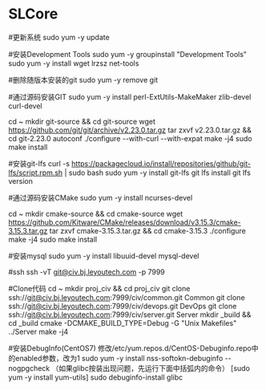 # SLCore

#更新系统
sudo yum -y update

#安装Development Tools
sudo yum -y groupinstall "Development Tools"
sudo yum -y install wget lrzsz net-tools

#删除随版本安装的git
sudo yum -y remove git

#通过源码安装GIT
sudo yum -y install perl-ExtUtils-MakeMaker zlib-devel curl-devel

cd ~
mkdir git-source && cd git-source
wget https://github.com/git/git/archive/v2.23.0.tar.gz
tar zxvf v2.23.0.tar.gz && cd git-2.23.0
autoconf
./configure --with-curl --with-expat
make -j4
sudo make install

#安装git-lfs
curl -s https://packagecloud.io/install/repositories/github/git-lfs/script.rpm.sh | sudo bash
sudo yum -y install git-lfs
git lfs install
git lfs version

#通过源码安装CMake
sudo yum -y install ncurses-devel

cd ~
mkdir cmake-source && cd cmake-source
wget https://github.com/Kitware/CMake/releases/download/v3.15.3/cmake-3.15.3.tar.gz
tar zxvf cmake-3.15.3.tar.gz && cd cmake-3.15.3
./configure
make -j4
sudo make install

#安装mysql
sudo yum -y install libuuid-devel mysql-devel

#ssh
ssh -vT git@civ.bj.leyoutech.com -p 7999

#Clone代码
cd ~
mkdir proj_civ && cd proj_civ
git clone ssh://git@civ.bj.leyoutech.com:7999/civ/common.git Common
git clone ssh://git@civ.bj.leyoutech.com:7999/civ/devops.git DevOps
git clone ssh://git@civ.bj.leyoutech.com:7999/civ/server.git Server
mkdir _build && cd _build
cmake -DCMAKE_BUILD_TYPE=Debug -G "Unix Makefiles" ../Server
make -j4

#安装DebugInfo(CentOS7)
修改/etc/yum.repos.d/CentOS-Debuginfo.repo中的enabled参数，改为1
sudo yum -y install nss-softokn-debuginfo --nogpgcheck
（如果glibc按装出现问题，先运行下面中括弧内的命令）
[sudo yum -y install yum-utils]
sudo debuginfo-install glibc





